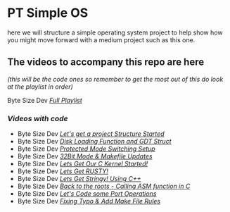 # PT Simple OS
here we will structure a simple operating system project to help show how you might move forward with a medium project such as this one.

## The videos to accompany this repo are here 
*(this will be the code ones so remember to get the most out of this do look at the playlist in order)*

Byte Size Dev [*Full Playlist*](https://www.youtube.com/playlist?list=PLrljgCnExy8cnwPKDYSbvBrhvniGFq6Fr)

### *Videos with code*
- Byte Size Dev [*Let's get a project Structure Started*](https://youtu.be/9eFbyIAFBXQ) 
- Byte Size Dev [*Disk Loading Function and GDT Struct*](https://youtu.be/Bn9K8LX2r-Q) 
- Byte Size Dev [*Protected Mode Switching Setup*](https://youtu.be/jl61op-snfw) 
- Byte Size Dev [*32Bit Mode & Makefile Updates*](https://youtu.be/-IN4jD67weo) 
- Byte Size Dev [*Lets Get Our C Kernel Started!*](https://youtu.be/cN26L6bPjhg) 
- Byte Size Dev [*Lets Get RUSTY!*](https://youtu.be/QG2_fVJYx44) 
- Byte Size Dev [*Lets Get Stringy! Using C++*](https://youtu.be/TCK6Cewg3S4) 
- Byte Size Dev [*Back to the roots - Calling ASM function in C*](https://youtu.be/sqtQcBZ8QDw)
- Byte Size Dev [*Let's Code some Port Operations*](https://youtu.be/tI9wQXdMBck)
- Byte Size Dev [*Fixing Typo & Add Make File Rules*](https://youtu.be/OSSdmJiAA6E)